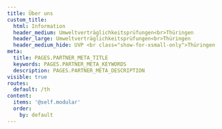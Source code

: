 ```yaml
---
title: Über uns
custom_title:
  html: Information
  header_medium: Umweltverträglichkeitsprüfungen<br>Thüringen
  header_large: Umweltverträglichkeitsprüfungen<br>Thüringen
  header_medium_hide: UVP <br class="show-for-xsmall-only">Thüringen
meta:
  title: PAGES.PARTNER_META_TITLE
  keywords: PAGES.PARTNER_META_KEYWORDS
  description: PAGES.PARTNER_META_DESCRIPTION
visible: true
routes:
  default: /th
content:
  items: '@self.modular'
  order:
    by: default
---
```

